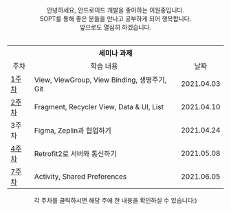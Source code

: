 ﻿<p align="center">
안녕하세요, 안드로이드 개발을 좋아하는 이원중입니다.<br>
SOPT를 통해 좋은 분들을 만나고 공부하게 되어 행복합니다.<br>
앞으로도 열심히 하겠습니다.<br>
<br>
</p>
<table align="center">
<tr>
<th colspan="3"> 세미나 과제 </th>
</tr>
<tr>
<td align="center">주차</td>
<td align="center">학습 내용</td>
<td align="center">날짜</td>
</tr>
<tr>
<td><a href="https://github.com/BE-SOPT-Android-First-Class/WonJoongRoid/tree/master/First_Seminar">1주차</a></td>
<td>View, ViewGroup, View Binding, 생명주기, Git</td>
<td>2021.04.03</td>
</tr>
<tr>
<td><a href="https://github.com/BE-SOPT-Android-First-Class/WonJoongRoid/tree/master/Second_Seminar">2주차</a></td>
<td>Fragment, Recycler View, Data & UI, List</td>
<td>2021.04.10</td>
</tr>
<tr>
<td>3주차</td>
<td>Figma, Zeplin과 협업하기</td>
<td>2021.04.24</td>
</tr>
<tr>
<td><a href="https://github.com/BE-SOPT-Android-First-Class/WonJoongRoid/tree/master/Fourth_Seminar">4주차</a></td>
<td>Retrofit2로 서버와 통신하기</td>
<td>2021.05.08</td>
</tr>
<tr>
<td><a href="https://github.com/BE-SOPT-Android-First-Class/WonJoongRoid/tree/master/Seventh_Seminar">7주차</a></td>
<td>Activity, Shared Preferences</td>
<td>2021.06.05</td>
</tr>
</table>
<p align="center">
각 주차를 클릭하시면 해당 주에 한 내용을 확인하실 수 있습니다:)
</p>
